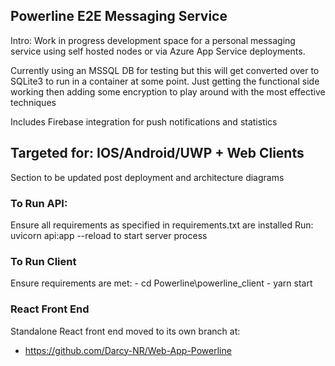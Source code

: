 ## Powerline E2E Messaging Service
Intro: Work in progress development space for a personal messaging service using self hosted nodes or via Azure App Service deployments.

Currently using an MSSQL DB for testing but this will get converted over to SQLite3 to run in a container at some point. Just getting the functional side working then adding some encryption to play around with the most effective techniques

Includes Firebase integration for push notifications and statistics

## Targeted for: IOS/Android/UWP + Web Clients

Section to be updated post deployment and architecture diagrams

### To Run API:
Ensure all requirements as specified in requirements.txt are installed
Run: uvicorn api:app --reload to start server process

### To Run Client
Ensure requirements are met:
    - cd Powerline\powerline_client
    - yarn start

### React Front End
Standalone React front end moved to its own branch at:
- https://github.com/Darcy-NR/Web-App-Powerline
